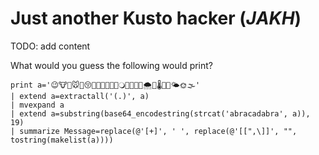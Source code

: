 # Just another Kusto hacker (*JAKH*)

TODO: add content

What would you guess the following would print?

```
print a='😉🐮🔬🐭🐾😚🐧🐨🌭🐡🐞🐫🔾🌊😮🐬🔭🌨🌾🌡🐚😜🌤🌞🌫'
| extend a=extractall('(.)', a)
| mvexpand a
| extend a=substring(base64_encodestring(strcat('abracadabra', a)), 19)
| summarize Message=replace(@'[+]', ' ', replace(@'[[",\]]', "", tostring(makelist(a))))
```
